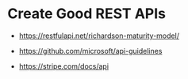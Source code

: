 # Create Good REST APIs

* https://restfulapi.net/richardson-maturity-model/

* https://github.com/microsoft/api-guidelines

* https://stripe.com/docs/api
